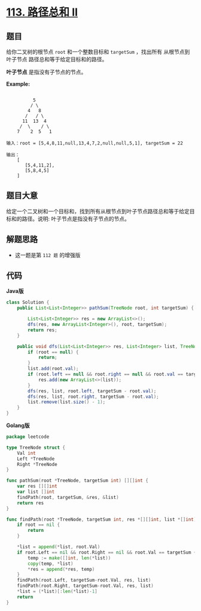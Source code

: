# [113. 路径总和 II](https://leetcode-cn.com/problems/path-sum-ii/)


## 题目

给你二叉树的根节点 `root` 和一个整数目标和 `targetSum` ，找出所有 从根节点到叶子节点 路径总和等于给定目标和的路径。

**叶子节点** 是指没有子节点的节点。

**Example:**

```

          5
         / \
        4   8
       /   / \
      11  13  4
     /  \    / \
    7    2  5   1

输入：root = [5,4,8,11,null,13,4,7,2,null,null,5,1], targetSum = 22

输出：
    [
       [5,4,11,2],
       [5,8,4,5]
    ]
```
## 题目大意

给定一个二叉树和一个目标和，找到所有从根节点到叶子节点路径总和等于给定目标和的路径。说明: 叶子节点是指没有子节点的节点。

## 解题思路

- 这一题是第 `112 题` 的增强版

## 代码

**Java版**

```java
class Solution {
    public List<List<Integer>> pathSum(TreeNode root, int targetSum) {

        List<List<Integer>> res = new ArrayList<>();
        dfs(res, new ArrayList<Integer>(), root, targetSum);
        return res;
    }

    public void dfs(List<List<Integer>> res, List<Integer> list, TreeNode root, int targetSum) {
        if (root == null) {
            return;
        }
        list.add(root.val);
        if (root.left == null && root.right == null && root.val == targetSum) {
            res.add(new ArrayList<>(list));
        }
        dfs(res, list, root.left, targetSum - root.val);
        dfs(res, list, root.right, targetSum - root.val);
        list.remove(list.size() - 1);
    }
}
```

**Golang版**

```go
package leetcode

type TreeNode struct {
	Val int
	Left *TreeNode
	Right *TreeNode
}

func pathSum(root *TreeNode, targetSum int) [][]int {
	var res [][]int
	var list []int
	findPath(root, targetSum, &res, &list)
	return res
}

func findPath(root *TreeNode, targetSum int, res *[][]int, list *[]int) {
	if root == nil {
		return
	}

	*list = append(*list, root.Val)
	if root.Left == nil && root.Right == nil && root.Val == targetSum {
		temp := make([]int, len(*list))
		copy(temp, *list)
		*res = append(*res, temp)
	}
	findPath(root.Left, targetSum-root.Val, res, list)
	findPath(root.Right, targetSum-root.Val, res, list)
	*list = (*list)[:len(*list)-1]
	return
}
```